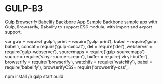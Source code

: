 # GULP-B3
Gulp Browserify Babelify Backbone App Sample
Backbone sample app with Gulp, Browserify, Babelify to support ES6 module, with import and export support.

var gulp = require('gulp'),
print = require('gulp-print'),
babel = require('gulp-babel'),
concat = require('gulp-concat'),
del = require('del'),
webserver = require('gulp-webserver'),
sourcemaps = require('gulp-sourcemaps'),
source = require('vinyl-source-stream'),
buffer = require('vinyl-buffer'),
browserify = require('browserify'),
watchify = require('watchify'),
babel = require('babelify'),
browserifyCSS= require('browserify-css');



npm install
/n
gulp start:build

